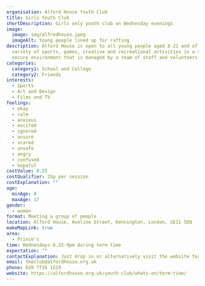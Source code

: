 ```yaml
---
organisation: Alford House Youth Club
title: Girls Youth Club
shortDescription: Girls only youth club on Wednesday evenings
image:
  image: img/alfredhouse.jpeg
  imageAlt: Young people lined up for rafting
description: Alford House is open to all young people aged 8-21 and offers a
  variety of sports, games, creative and recreational activities in a safe and
  secure environment that is managed by a team of staff and volunteers.
categories:
  category1: School and College
  category2: Friends
interests:
  - Sports
  - Art and Design
  - Films and TV
feelings:
  - okay
  - calm
  - anxious
  - excited
  - ignored
  - unsure
  - scared
  - unsafe
  - angry
  - confused
  - hopeful
costValue: 0.25
costQualifier: 25p per session
costExplanation: ""
age:
  minAge: 8
  maxAge: 17
gender:
  - women
format: Meeting a group of people
location: Alford House, Aveline Street, Kennington, London, SE11 5DQ
makeMapLink: true
area:
  - Prince's
time: Wednesdays 6.15-9pm during term time
expectation: ""
contactExplanation: Just drop in or alternatively visit the website for more info.
email: theclub@alfordhouse.org.uk
phone: 020 7735 1519
website: https://alfordhouse.org.uk/youth-club/whats-on/term-time/
---
```

